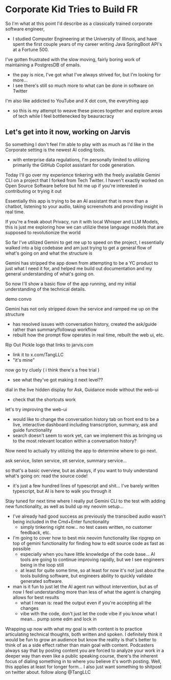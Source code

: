# Corporate Kid Tries to Build FR

So I'm what at this point I'd describe as a classically trained corporate software engineer,
* I studied Computer Engineering at the University of Illinois, and have spent the first couple years of my career writing Java SpringBoot API's at a Fortune 500.

I've gotten frustrated with the slow moving, fairly boring work of maintaining a PostgresDB of emails.
* the pay is nice, I've got what I've always strived for, but I'm looking for more...
* I see there's still so much more to what can be done in software on Twitter

I'm also like addicted to YouTube and X dot com, the everything app
* so this is my attempt to weave these pieces together and explore areas of tech while I feel bottlenecked by beauracracy


## Let's get into it now, working on Jarvis

So something I don't feel I'm able to play with as much as I'd like in the Corporate setting is the newest AI coding tools.
* with enterprise data regulations, I'm personally limited to utilizing primarily the GitHub Copilot assistant for code generation.

Today I'll go over my experience tinkering with the freely available Gemini CLI on a project that I forked from Tech Twitter. I haven't exactly worked on Open Source Software before but hit me up if you're interested in contributing or trying it out

Essentially this app is trying to be an AI assistant that is more than a chatbot, listening to your audio, taking screenshots and providing insight in real time.

If you're a freak about Privacy, run it with local Whisper and LLM Models, this is just me exploring how we can utilizie these language models that are supposed to revolutionize the world

So far I've utilized Gemini to get me up to speed on the project, I essentially walked into a big codebase and am just trying to get a general flow of what's going on and what the structure is

Gemini has stripped the app down from attempting to be a YC product to just what I need it for, and helped me build out documentation and my general understanding of what's going on.

So now I'll show a basic flow of the app running, and my initial understanding of the technical details.

demo convo

Gemini has not only stripped down the service and ramped me up on the structure
* has resolved issues with conversation history, created the ask/guide rather than summary/followup workflow
* rebuilt how the prompt flow operates in real time, rebuilt the web ui, etc.

















Rip Out Pickle logo that links to jarvis.com
* link it to x.com/TangLLC
* "it's mine"


now go try cluely ( i think there's a free trial )
* see what they've got making it next level??






dial in the live hidden display for Ask, Guidance mode without the web-ui
* check that the shortcuts work


let's try improving the web-ui
* would like to change the conversation history tab on front end to be a live, interactive dashboard including transcription, summary, ask and guide functionality
* search doesn't seem to work yet, can we implement this as bringing us to the most relevant location within a conversation history?




















Now need to actually try utilizing the app to determine where to go next.

ask service, listen service, stt service, summary service...

so that's a basic overview, but as always, if you want to truly understand what's going on: read the source code!
* it's just a few hundred lines of typescript and shit... I've barely written typescript, but AI is here to walk you through it


Stay tuned for next time where I really put Gemini CLI to the test with adding new functionality, as well as build up my neovim setup...
* I've already had good success as previously the transcibed audio wasn't being included in the Cmd+Enter functionality
    * simply tinkering right now... no test cases written, no customer feedback, etc.
* I'm going to cover how to best mix neovim functionality like ripgrep on top of gemini functionality for finding how to edit source code as fast as possible
    * especially when you have little knowledge of the code base... AI tools are going to continue improving rapidly, but we I see engineers being in the loop still
    * at least for quite some time, so at least for now it's not just about the tools building software, but engineers ability to quickly validate generated software.
* man is it fun to just let the AI agent run without intervention, but as of now I feel understanding more than less of what the agent is changing allows for best results
    * what I mean is: read the output even if you're accepting all the changes
    * vibe with the code, don't just let the code vibe if you know what I mean... pump some edm and lock in


Wrapping up now with what my goal is with content is to practice articulating technical thoughts, both written and spoken. I definitely think it would be fun to grow an audience but know the reality is that's better to think of as a side effect rather than main goal with content. Podcasters always say that by posting content you are forced to analyze your work in a deeper way than even like a public speaking course, there's the inherent focus of dialing something in to where you believe it's worth posting. Well, this applies at least for longer form... I also just want something to shitpost on twitter about. follow along @TangLLC
